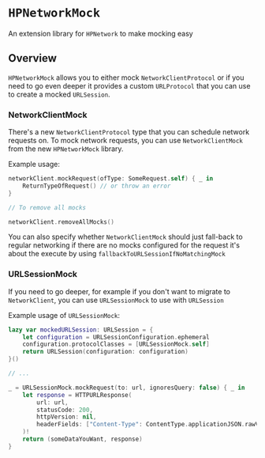 # ``HPNetworkMock``

An extension library for ``HPNetwork`` to make mocking easy

## Overview

``HPNetworkMock`` allows you to either mock ``NetworkClientProtocol`` or if you need to go even deeper it provides a custom `URLProtocol`
that you can use to create a mocked `URLSession`.

### NetworkClientMock

There's a new ``NetworkClientProtocol`` type that you can schedule network requests on.
To mock network requests, you can use ``NetworkClientMock`` from the new ``HPNetworkMock`` library.

Example usage:

```swift
networkClient.mockRequest(ofType: SomeRequest.self) { _ in
    ReturnTypeOfRequest() // or throw an error
}

// To remove all mocks

networkClient.removeAllMocks()
```

You can also specify whether `NetworkClientMock` should just fall-back to regular networking if there are no mocks configured for the request it's about the execute by using `fallbackToURLSessionIfNoMatchingMock`

### URLSessionMock

If you need to go deeper, for example if you don't want to migrate to ``NetworkClient``, you can use ``URLSessionMock`` to use with `URLSession`

Example usage of ``URLSessionMock``:

```swift
lazy var mockedURLSession: URLSession = {
    let configuration = URLSessionConfiguration.ephemeral
    configuration.protocolClasses = [URLSessionMock.self]
    return URLSession(configuration: configuration)
}()

// ...

_ = URLSessionMock.mockRequest(to: url, ignoresQuery: false) { _ in
    let response = HTTPURLResponse(
        url: url,
        statusCode: 200,
        httpVersion: nil,
        headerFields: ["Content-Type": ContentType.applicationJSON.rawValue]
    )!
    return (someDataYouWant, response)
}
```
